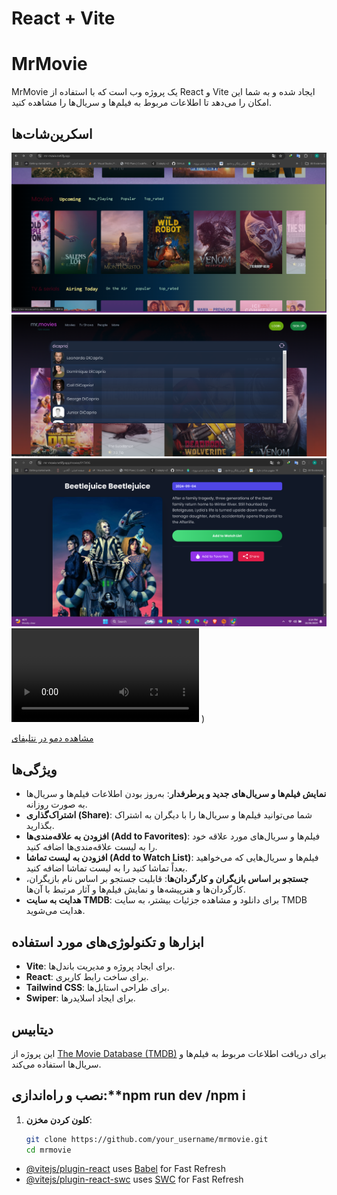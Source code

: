 # React + Vite

# MrMovie

MrMovie یک پروژه وب است که با استفاده از React و Vite ایجاد شده و به شما این امکان را می‌دهد تا اطلاعات مربوط به فیلم‌ها و سریال‌ها را مشاهده کنید.

## اسکرین‌شات‌ها

![صفحه اصلی MrMovie](src/upload/{80135B01-889B-4DC8-9333-CA55B63B9EA0}.png)
![صفحه جستجو](src/upload/{9314DA86-9C84-4C69-88C5-7B27E98E120C}.png)
![صفحه کلیک داخل فیلم](src/upload/{C2A646F5-422C-4D20-8D77-8D321498A7EB}.png)
![اسکرین رکورد از دموی پروژه](src/upload/lv_0_۲۰۲۴۱۰۲۹۰۸۰۵۳۵.mp4)
)


[مشاهده دمو در نتلیفای](https://mr-movie.netlify.app)

## ویژگی‌ها

- **نمایش فیلم‌ها و سریال‌های جدید و پرطرفدار**: به‌روز بودن اطلاعات فیلم‌ها و سریال‌ها به صورت روزانه.
- **اشتراک‌گذاری (Share)**: شما می‌توانید فیلم‌ها و سریال‌ها را با دیگران به اشتراک بگذارید.
- **افزودن به علاقه‌مندی‌ها (Add to Favorites)**: فیلم‌ها و سریال‌های مورد علاقه خود را به لیست علاقه‌مندی‌ها اضافه کنید.
- **افزودن به لیست تماشا (Add to Watch List)**: فیلم‌ها و سریال‌هایی که می‌خواهید بعداً تماشا کنید را به لیست تماشا اضافه کنید.
- **جستجو بر اساس بازیگران و کارگردان‌ها**: قابلیت جستجو بر اساس نام بازیگران، کارگردان‌ها و هنرپیشه‌ها و نمایش فیلم‌ها و آثار مرتبط با آن‌ها.
- **هدایت به سایت TMDB**: برای دانلود و مشاهده جزئیات بیشتر، به سایت TMDB هدایت می‌شوید.

## ابزارها و تکنولوژی‌های مورد استفاده

- **Vite**: برای ایجاد پروژه و مدیریت باندل‌ها.
- **React**: برای ساخت رابط کاربری.
- **Tailwind CSS**: برای طراحی استایل‌ها.
- **Swiper**: برای ایجاد اسلایدرها.

## دیتابیس

این پروژه از [The Movie Database (TMDB)](https://www.themoviedb.org/) برای دریافت اطلاعات مربوط به فیلم‌ها و سریال‌ها استفاده می‌کند.

## نصب و راه‌اندازی:**npm run dev  /npm i


1. **کلون کردن مخزن**:
   ```bash
   git clone https://github.com/your_username/mrmovie.git
   cd mrmovie

- [@vitejs/plugin-react](https://github.com/vitejs/vite-plugin-react/blob/main/packages/plugin-react/README.md) uses [Babel](https://babeljs.io/) for Fast Refresh
- [@vitejs/plugin-react-swc](https://github.com/vitejs/vite-plugin-react-swc) uses [SWC](https://swc.rs/) for Fast Refresh
